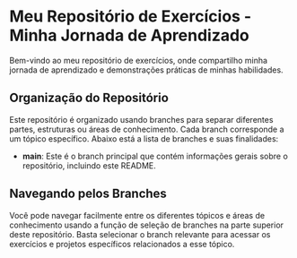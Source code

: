 # Meu Repositório de Exercícios - Minha Jornada de Aprendizado

Bem-vindo ao meu repositório de exercícios, onde compartilho minha jornada de aprendizado e demonstrações práticas de minhas habilidades.

## Organização do Repositório

Este repositório é organizado usando branches para separar diferentes partes, estruturas ou áreas de conhecimento. Cada branch corresponde a um tópico específico. Abaixo está a lista de branches e suas finalidades:

- **main**: Este é o branch principal que contém informações gerais sobre o repositório, incluindo este README.

## Navegando pelos Branches

Você pode navegar facilmente entre os diferentes tópicos e áreas de conhecimento usando a função de seleção de branches na parte superior deste repositório. Basta selecionar o branch relevante para acessar os exercícios e projetos específicos relacionados a esse tópico.
